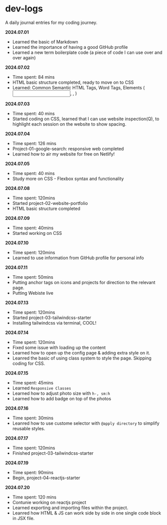 # dev-logs
 
A daily journal entries for my coding journey.

**2024.07.01**

- Learned the basic of Markdown
- Learned the importance of having a good GitHub profile
- Learned a new term boilerplate code (a piece of code I can use over and over again)

**2024.07.02**
- Time spent: 84 mins
- HTML basic structure completed, ready to move on to CSS
- Learned: Common Semantic HTML Tags, Word Tags, Elements (<input/>, <a>, <span>)

**2024.07.03**
- Time spent: 40 mins
- Started coding on CSS, learned that I can use website inspection(Q), to highlight each session on the website to show spacing.

**2024.07.04**
- Time spent: 126 mins
- Project-01-google-search: responsive web completed
- Learned how to air my website for free on Netlify!

**2024.07.05**
- Time spent: 40 mins
- Study more on CSS - Flexbox syntax and functionality

**2024.07.08**
- Time spent: 120mins
- Started project-02-website-portfolio
- HTML basic structure completed

**2024.07.09**
- Time spent: 40mins
- Started working on CSS

**2024.07.10**
- Time spent: 120mins
- Learned to use information from GitHub profile for personal info

**2024.07.11**
- Time spent: 50mins
- Putting anchor tags on icons and projects for direction to the relevant page.
- Putting Webiste live

**2024.07.13**
- Time spent: 120mins
- Started project-03-tailwindcss-starter
- Installing tailwindcss via terminal, COOL!

**2024.07.14**
- Time spent: 120mins
- Fixed some issue with loading up the content
- Learned how to open up the config page & adding extra style on it.
- Leanred the basic of using class system to style the page. Skipping coding for CSS. 

**2024.07.15**
- Time spent: 45mins
- Learned `Responsive Classes` 
- Learned how to adjust photo size with `h-, sm:h `
- Learned how to add badge on top of the photos

**2024.07.16**
- Time spent: 30mins
- Leanred how to use custome selector with `@apply directory` to simplify reusable styles.

**2024.07.17**
- Time spent: 120mins
- Finished project-03-tailwindcss-starter

**2024.07.19**
- Time spent: 90mins
- Begin, project-04-reactjs-starter

**2024.07.20**
- Time spent: 120 mins
- Contunie working on reactjs project
- Learned exporting and importing files within the project. 
- Leanred how HTML & JS can work side by side in one single code block in JSX file. 